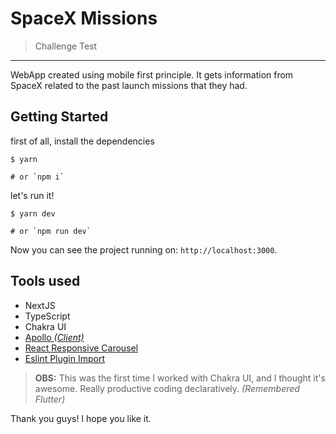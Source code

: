 # SpaceX Missions

> Challenge Test

---

WebApp created using mobile first principle. It gets information from SpaceX related to the past launch missions that they had.

## Getting Started

first of all, install the dependencies

```shell
$ yarn

# or `npm i`
```

let's run it!

```shell
$ yarn dev

# or `npm run dev`
```

Now you can see the project running on: `http://localhost:3000`.

## Tools used

- NextJS
- TypeScript
- Chakra UI
- [Apollo _(Client)_](https://www.apollographql.com/docs/react/)
- [React Responsive Carousel](https://github.com/leandrowd/react-responsive-carousel)
- [Eslint Plugin Import](https://www.npmjs.com/package/eslint-plugin-import)

> **OBS:** This was the first time I worked with Chakra UI, and I thought it's awesome. Really productive coding declaratively. _(Remembered Flutter)_

Thank you guys! I hope you like it.
